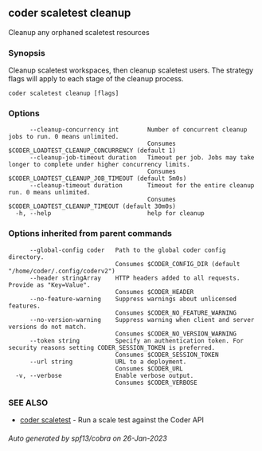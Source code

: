 ## coder scaletest cleanup

Cleanup any orphaned scaletest resources

### Synopsis

Cleanup scaletest workspaces, then cleanup scaletest users. The strategy flags will apply to each stage of the cleanup process.

```
coder scaletest cleanup [flags]
```

### Options

```
      --cleanup-concurrency int        Number of concurrent cleanup jobs to run. 0 means unlimited.
                                       Consumes $CODER_LOADTEST_CLEANUP_CONCURRENCY (default 1)
      --cleanup-job-timeout duration   Timeout per job. Jobs may take longer to complete under higher concurrency limits.
                                       Consumes $CODER_LOADTEST_CLEANUP_JOB_TIMEOUT (default 5m0s)
      --cleanup-timeout duration       Timeout for the entire cleanup run. 0 means unlimited.
                                       Consumes $CODER_LOADTEST_CLEANUP_TIMEOUT (default 30m0s)
  -h, --help                           help for cleanup
```

### Options inherited from parent commands

```
      --global-config coder   Path to the global coder config directory.
                              Consumes $CODER_CONFIG_DIR (default "/home/coder/.config/coderv2")
      --header stringArray    HTTP headers added to all requests. Provide as "Key=Value".
                              Consumes $CODER_HEADER
      --no-feature-warning    Suppress warnings about unlicensed features.
                              Consumes $CODER_NO_FEATURE_WARNING
      --no-version-warning    Suppress warning when client and server versions do not match.
                              Consumes $CODER_NO_VERSION_WARNING
      --token string          Specify an authentication token. For security reasons setting CODER_SESSION_TOKEN is preferred.
                              Consumes $CODER_SESSION_TOKEN
      --url string            URL to a deployment.
                              Consumes $CODER_URL
  -v, --verbose               Enable verbose output.
                              Consumes $CODER_VERBOSE
```

### SEE ALSO

* [coder scaletest](coder_scaletest.md)	 - Run a scale test against the Coder API

###### Auto generated by spf13/cobra on 26-Jan-2023

